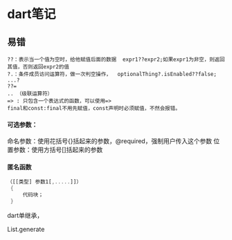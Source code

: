 # dart笔记

## 易错

```
??：表示当一个值为空时，给他赋值后面的数据  expr1??expr2;如果expr1为非空，则返回其值，否则返回expr2的值
?.：条件成员访问运算符，做一次判空操作，  optionalThing?.isEnabled??false;
...?
??=
.. （级联运算符）
=> : 只包含一个表达式的函数，可以使用=>
final和const:final不用先赋值，const声明时必须赋值，不然会报错。
```

#### 可选参数：

  命名参数：使用花括号{}括起来的参数，@required，强制用户传入这个参数
  位置参数：使用方括号[]括起来的参数

#### 匿名函数

```dart
（[[类型] 参数1[,.....]]）
 { 
	 代码块；
 }
```

dart单继承，

List.generate

